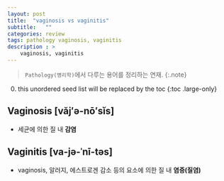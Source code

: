 ```yaml
---
layout: post
title:  "vaginosis vs vaginitis"
subtitle:   ""
categories: review
tags: pathology vaginosis, vaginitis
description : > 
    vaginosis, vaginitis
---
```


> `Pathology(병리학)`에서 다루는 용어를 정리하는 연재.
{:.note}

<!--more-->

0. this unordered seed list will be replaced by the toc
{:toc .large-only}

## Vaginosis [văj′ə-nō′sĭs]
- 세균에 의한 질 내 **감염**

## Vaginitis [va-jə-ˈnī-təs]
- vaginosis, 알러지, 에스트로겐 감소 등의 요소에 의한 질 내 **염증(질염)**